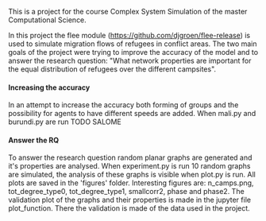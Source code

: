 This is a project for the course Complex System Simulation of the master Computational Science.

In this project the flee module (https://github.com/djgroen/flee-release) is used to simulate migration flows of refugees in conflict areas. The two main goals of the project were trying to improve the accuracy of the model and to answer the research question: "What network properties are important for the equal distribution of refugees over the different campsites".

#### Increasing the accuracy
In an attempt to increase the accuracy both forming of groups and the possibility for agents to have different speeds are added. When mali.py and burundi.py are run TODO SALOME

#### Answer the RQ
To answer the research question random planar graphs are generated and it's properties are analysed. When experiment.py is run 10 random graphs are simulated, the analysis of these graphs is visible when plot.py is run. All plots are saved in the 'figures' folder. Interesting figures are: n_camps.png, tot_degree_type0, tot_degree_type1, smallcorr2, phase and phase2.
The validation plot of the graphs and their properties is made in the jupyter file plot_function. There the validation is made of the data used in the project.
